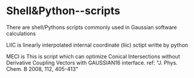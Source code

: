 # Shell&Python--scripts
There are  shell/Pythons scripts commonly used in Gaussian software calculations

LIIC is  linearly interpolated internal coordinate (liic) sctipt writte by python

MECI is     This is script which can optimize Conical Intersections without Derivative Coupling Vectors with GAUSSIAN16 interface.
ref: "J. Phys. Chem. B 2008, 112, 405-413"
